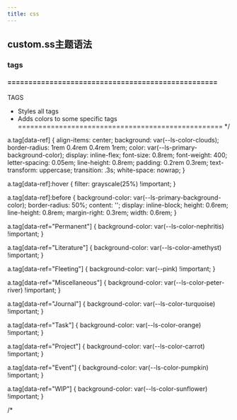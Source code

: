 ```yaml
---
title: css
---
```


## custom.ss主题语法
### tags
#### ==================================================
TAGS
- Styles all tags
- Adds colors to some specific tags
==================================================
*/

a.tag[data-ref] {
    align-items: center;
    background: var(--ls-color-clouds);
    border-radius: 1rem 0.4rem 0.4rem 1rem;
    color: var(--ls-primary-background-color);
    display: inline-flex;
    font-size: 0.8rem;
    font-weight: 400;
    letter-spacing: 0.05em;
    line-height: 0.8rem;
    padding: 0.2rem 0.3rem;
    text-transform: uppercase;
    transition: .3s;
    white-space: nowrap;
}

a.tag[data-ref]:hover {
    filter: grayscale(25%) !important;
}

a.tag[data-ref]:before {
    background-color: var(--ls-primary-background-color);
    border-radius: 50%;
    content: '';
    display: inline-block;
    height: 0.6rem;
    line-height: 0.8rem;
    margin-right: 0.3rem;
    width: 0.6rem;
}

a.tag[data-ref="Permanent"] {
    background-color: var(--ls-color-nephritis) !important;
}

a.tag[data-ref="Literature"] {
    background-color: var(--ls-color-amethyst) !important;
}

a.tag[data-ref="Fleeting"] {
    background-color: var(--pink) !important;
}

a.tag[data-ref="Miscellaneous"] {
    background-color: var(--ls-color-peter-river) !important;
}

a.tag[data-ref="Journal"] {
    background-color: var(--ls-color-turquoise) !important;
}

a.tag[data-ref="Task"] {
    background-color: var(--ls-color-orange) !important;
}

a.tag[data-ref="Project"] {
    background-color: var(--ls-color-carrot) !important;
}

a.tag[data-ref="Event"] {
    background-color: var(--ls-color-pumpkin) !important;
}

a.tag[data-ref="WIP"] {
    background-color: var(--ls-color-sunflower) !important;
}

/*
